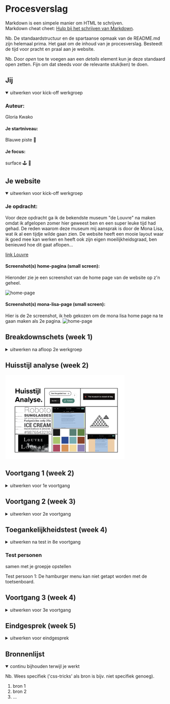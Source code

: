 # Procesverslag
Markdown is een simpele manier om HTML te schrijven.  
Markdown cheat cheet: [Hulp bij het schrijven van Markdown](https://github.com/adam-p/markdown-here/wiki/Markdown-Cheatsheet).

Nb. De standaardstructuur en de spartaanse opmaak van de README.md zijn helemaal prima. Het gaat om de inhoud van je procesverslag. Besteedt de tijd voor pracht en praal aan je website.

Nb. Door *open* toe te voegen aan een *details* element kun je deze standaard open zetten. Fijn om dat steeds voor de relevante stuk(ken) te doen.





## Jij

<details open>
<summary>uitwerken voor kick-off werkgroep</summary>

### Auteur:
Gloria Kwako 

#### Je startniveau:
Blauwe piste 🗻

#### Je focus:
surface 🕹 🧩
 
</details>





## Je website

<details open>
<summary>uitwerken voor kick-off werkgroep</summary>

### Je opdracht:
Voor deze opdracht ga ik de bekendste museum "de Louvre" na maken omdat ik afgelopen zomer hier geweest ben en een super leuke tijd had gehad. De reden waarom deze museum mij aansprak is door de Mona Lisa, wat ik al een tijdje wilde gaan zien. De website heeft een mooie layout waar ik goed mee kan werken en heeft ook zijn eigen moeilijkheidsgraad, ben benieuwd hoe dit gaat aflopen...

<a href="https://www.louvre.fr/en">link Louvre</a>

#### Screenshot(s) home-pagina (small screen): 
Hieronder zie je een screenshot van de home page van de website op z'n geheel. 

<img src="RMimages/louvre1.png" width="340px" alt="home-page">


#### Screenshot(s) mona-lisa-page (small screen):
 Hier is de 2e screenshot, ik heb gekozen om de mona lisa home page na te gaan maken als 2e pagina. 
<img src="RMimages/louvre2.png" width="340px" alt="home-page">
 
</details>




## Breakdownschets (week 1)

<details>
<summary>uitwerken na afloop 2e werkgroep</summary>

### de hele pagina 1 & 2: 
Hier is de volledige pagina te zien op een mobiele formaat.
<img src="RMimages/louvrePage.png" width="375px" alt="louvre-pagina">
<img src="RMimages/louvrePage2.png" width="375px" alt="louvre-pagina">

### breakdown onderdelen: 
Deze pagina's heb ik HTML onderdelen geven om zo het werk makkelijker te verdelen in het programma. 
<img src="RMimages/louvre3.png" width="375px" alt="louvre-pagina">
<img src="RMimages/louvre4.png" width="375px" alt="louvre-pagina">

### ongeïnteresseerde onderdelen 1: 
Deze zijn de onderdelen die ik niet mee gaan nemen.
<img src="RMimages/louvp12.png" width="375px" alt="breakdown van een dynamisch deel">
<img src="RMimages/louvp11.png" width="375px" alt="breakdown van nog een dynamisch deel">

<img src="RMimages/louvp14.png" width="375px" alt="breakdown van een dynamisch deel">
<img src="RMimages/louvp13.png" width="375px" alt="breakdown van nog een dynamisch deel">

<img src="RMimages/louvp15.png" width="375px" alt="breakdown van nog een dynamisch deel">

### ongeïnteresseerde onderdelen 2: 
<img src="RMimages/louvp22.png" width="375px" alt="breakdown van een dynamisch deel">
<img src="RMimages/louvp211.png" width="375px" alt="breakdown van nog een dynamisch deel">

<img src="RMimages/louvp23.png" width="375px" alt="breakdown van een dynamisch deel">
<img src="RMimages/louvp24.png" width="375px" alt="breakdown van nog een dynamisch deel">

<img src="RMimages/louvp25.png" width="375px" alt="breakdown van nog een dynamisch deel">


</details>


## Huisstijl analyse (week 2)
<img src="RMimages/huisstijl.png" width="375px" alt="huisstijl">




## Voortgang 1 (week 2)

<details>
<summary>uitwerken voor 1e voortgang</summary>

### Stand van zaken
Ik ben deze week begonnen aan de navigatiebalk (de header), hieronder zie je de eerste versie van de navigatiebalk:

<img src="RMimages/navv1b.png" width="375px" alt="navv1b">
<img src="RMimages/navv1.png" width="375px" alt="navv1">


Ik liep op een geven moment wel vast, waardoor ik hulp kreeg van een student assistent en ook heb ik verder gebruik gemaakt van Youtube. 

Hieronder zie je de 2e versie:
<img src="RMimages/navv2b.png" width="375px" alt="navv2b">
<img src="RMimages/navv2.png" width="375px" alt="navv2">



### Verslag van meeting
Vandaag heb ik mijn voortgang gesprek gehad, hier werd de onderstaande punten besproken waar ik aanpassingen op moet gaan doen. 

- Minder classes gebruiken, ipv daarvan nth-of-type () gebruiken
- Hoe de div's worden gebruikt klopt niet, beter ul's gebruiken
- li moet in een ul zitten en kan dus niet alleen zitten

</details>





## Voortgang 2 (week 3)

<details>
<summary>uitwerken voor 2e voortgang</summary>

### Stand van zaken
Inmiddels is het gelukt om minder classes te gebruiken, daarvoor heb ik nth-of-type gebruikt:

<img src="RMimages/nth-of.png" width="375px" alt="navv2">




### Verslag van meeting
Vandaag heb ik mijn voortgang gesprek gehad, hier werd de onderstaande punten besproken waar ik aanpassingen in moet gaan doen. 

- html en css code opschonen 
- vaart maken met code schrijven
- Beginnen aan 2e pagina


</details>





## Toegankelijkheidstest (week 4)

<details>
<summary>uitwerken na test in 8e voortgang</summary>

### Bevindingen
Lijst met je bevindingen die in de test naar voren kwamen:

#### Kleurenblindheid
Vanadaag heb ik een aantal brillen uitgeprobeerd dat hetzelfde effect geeft van iemand die kleuren blind is.

Met deze brillen heb ik op mijn eigen website proberen te surfen, dit ging grotendeels wel goed, de website is toegankelijk voor kleuren blinden.

De Louvre gebruikt geen gekke kleuren waardoor het voor de meeste kleurenblinden een fijne website is om te surfen.


#### Elastiek 
Met de elastieken moest je ze om je vingers wikkelen en vervolgens proberen te surfen in je eigem website. 

Dit was wel moeilijk te doen met de trackpad waardoor het fijner is om met de toetsenboard of screen-reader mee te werken. 


#### Screen-reader. 
De screen-reader is een fijne en gemakelijke manier om te surfen op de website, alleen moet je wel goed de screen-reader aanpassen zodat het niet lettelijk alles gaat benoemen die niet van belang is.



#### Schok. 
Dit was wel een van de moeilijkste probleem voor mensen die een soort tik hebben en niet stil kunnen zitten, dit maakt het surfen op internet erg moeilijk. 

De geadviseerde manier om te surfen op internet voor hun is om sirri te gekrijgen, dit zorgt ervoor dat ze niet hoeven te typen.

</details>


### Test personen 
samen met je groepje opstellen

Test persoon 1:
De hamburger menu kan niet getapt worden met de toetsenboard.



## Voortgang 3 (week 4)

<details>
<summary>uitwerken voor 3e voortgang</summary>

### Stand van zaken
Ik ben inmiddels begonnen aan mijn 2e pagina wat ook af is, wel loop ik vast met bapaalde schoonheids foutjes wat mij niet lukt om op te lossen.  


### Verslag van meeting
Vandaag heb ik mijn laatset voortgang gesprek voor het eindbeoordeling, hier werd de onderstaande punten besproken waar ik aanpassingen in moet gaan doen. 

- Vaart maken met code schrijven

</details>





## Eindgesprek (week 5)

<details>
<summary>uitwerken voor eindgesprek</summary>

### Stand van zaken
hier dit ging goed & dit was lastig (neem ook screenshots op van delen van je website en code)

### Screenshot(s)

hier screenshot(s) van je eindresultaat

</details>





## Bronnenlijst

<details open>
<summary>continu bijhouden terwijl je werkt</summary>

Nb. Wees specifiek ('css-tricks' als bron is bijv. niet specifiek genoeg).

1. bron 1
2. bron 2
3. ...

</details>